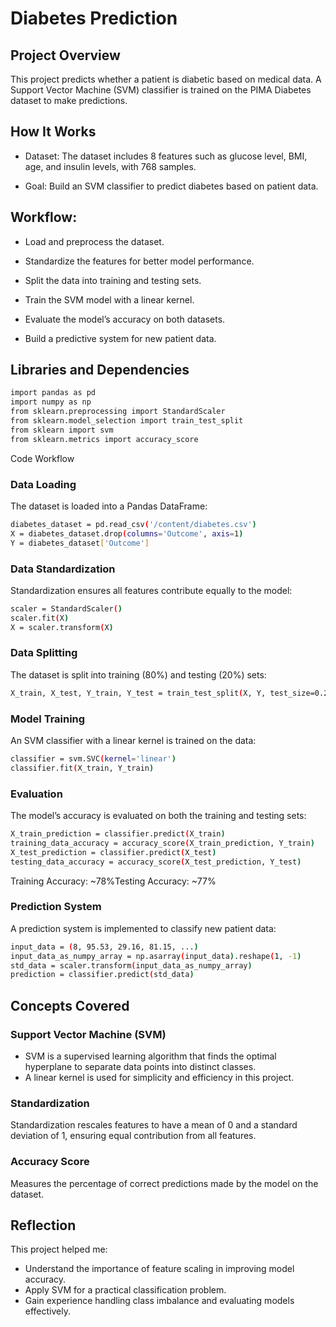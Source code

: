 # Diabetes Prediction
## Project Overview

This project predicts whether a patient is diabetic based on medical data. A Support Vector Machine (SVM) classifier is trained on the PIMA Diabetes dataset to make predictions.

## How It Works
- Dataset: The dataset includes 8 features such as glucose level, BMI, age, and insulin levels, with 768 samples.

- Goal: Build an SVM classifier to predict diabetes based on patient data.

## Workflow:
- Load and preprocess the dataset.

* Standardize the features for better model performance.

- Split the data into training and testing sets.

- Train the SVM model with a linear kernel.

- Evaluate the model’s accuracy on both datasets.

- Build a predictive system for new patient data.

## Libraries and Dependencies
```bash
import pandas as pd
import numpy as np
from sklearn.preprocessing import StandardScaler
from sklearn.model_selection import train_test_split
from sklearn import svm
from sklearn.metrics import accuracy_score
```
Code Workflow

### Data Loading
The dataset is loaded into a Pandas DataFrame:
```bash
diabetes_dataset = pd.read_csv('/content/diabetes.csv')
X = diabetes_dataset.drop(columns='Outcome', axis=1)
Y = diabetes_dataset['Outcome']
```
### Data Standardization
Standardization ensures all features contribute equally to the model:
```bash
scaler = StandardScaler()
scaler.fit(X)
X = scaler.transform(X)
```
### Data Splitting
The dataset is split into training (80%) and testing (20%) sets:
```bash
X_train, X_test, Y_train, Y_test = train_test_split(X, Y, test_size=0.2, random_state=42)
```
### Model Training
An SVM classifier with a linear kernel is trained on the data:
```bash
classifier = svm.SVC(kernel='linear')
classifier.fit(X_train, Y_train)
```
### Evaluation
The model’s accuracy is evaluated on both the training and testing sets:
```bash
X_train_prediction = classifier.predict(X_train)
training_data_accuracy = accuracy_score(X_train_prediction, Y_train)
X_test_prediction = classifier.predict(X_test)
testing_data_accuracy = accuracy_score(X_test_prediction, Y_test)
```
Training Accuracy: ~78%Testing Accuracy: ~77%

### Prediction System

A prediction system is implemented to classify new patient data:
```bash
input_data = (8, 95.53, 29.16, 81.15, ...)
input_data_as_numpy_array = np.asarray(input_data).reshape(1, -1)
std_data = scaler.transform(input_data_as_numpy_array)
prediction = classifier.predict(std_data)
```
## Concepts Covered
### Support Vector Machine (SVM)
- SVM is a supervised learning algorithm that finds the optimal hyperplane to separate data points into distinct classes.
- A linear kernel is used for simplicity and efficiency in this project.

### Standardization
Standardization rescales features to have a mean of 0 and a standard deviation of 1, ensuring equal contribution from all features.

### Accuracy Score
Measures the percentage of correct predictions made by the model on the dataset.

## Reflection
This project helped me:
- Understand the importance of feature scaling in improving model accuracy.
- Apply SVM for a practical classification problem.
- Gain experience handling class imbalance and evaluating models effectively.